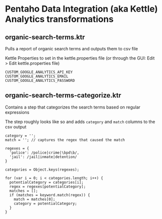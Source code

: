 # Pentaho Data Integration (aka Kettle) Analytics transformations

## organic-search-terms.ktr

Pulls a report of organic search terms and outputs them to csv file

Kettle Properties to set in the kettle.properties file (or through the GUI: Edit > Edit kettle.properties file)

```
CUSTOM_GOOGLE_ANALYTICS_API_KEY
CUSTOM_GOOGLE_ANALYTICS_EMAIL
CUSTOM_GOOGLE_ANALYTICS_PASSWORD
```

## organic-search-terms-categorize.ktr

Contains a step that categorizes the search terms based on regular expressions

The step roughly looks like so and adds `category` and `match` columns to the csv output

```
category = ''; 
match = ''; // captures the regex that caused the match

regexes = {
  'police': /police|crime|\bpd\b/,
  'jail': /jail|inmate|detention/
}

categories = Object.keys(regexes);

for (var i = 0; i < categories.length; i++) {
  potentialCategory = categories[i];
  regex = regexes[potentialCategory];
  matches = [];
  if (matches = keyword.match(regex)) {
    match = matches[0];
    category = potentialCategory;
  }
}
```
